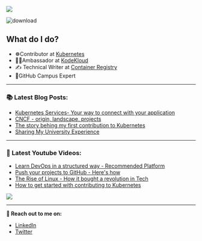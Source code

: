 ![](https://komarev.com/ghpvc/?username=NitishKumar06&color=blue&style=plastic)

![download](https://user-images.githubusercontent.com/86051118/219541058-2333a156-367a-4a4a-83d7-082176d96d96.png)

## What do I do?

- ☸️Contributor at [Kubernetes](https://kubernetes.io/) 
- 🧑‍🎓Ambassador at [KodeKloud](https://kodekloud.com/)
- ✍️ Technical Writer at [Container Registry](https://container-registry.com/)
- 🚩GitHub Campus Expert 

---

### 📚 Latest Blog Posts:
  <!-- BLOG-POST-LIST:START -->
  - [Kubernetes Services- Your way to connect with your application](https://nitishblog.hashnode.dev/kubernetes-services-your-way-to-connect-with-your-application)
  - [CNCF - origin, landscape, projects](https://nitishblog.hashnode.dev/what-is-cncf-origin-landscape-projects)
  - [The story behing my first contribution to Kubernetes](https://nitishblog.hashnode.dev/the-story-behind-my-first-contribution-to-kubernetes)
  - [Sharing My University Experience](https://nitishblog.hashnode.dev/sharing-my-university-experience-nitish-kumar)
  <!-- BLOG-POST-LIST:END -->
  
  ---
  
  ### 🎥 Latest Youtube Videos:
  
  - [Learn DevOps in a structured way - Recommended Platform](https://youtu.be/OMzeMn_XeEg)
  - [Push your projects to GitHub - Here's how](https://youtu.be/qj4OXjEiB1A)
  - [The Rise of Linux - How it bought a revolution in Tech](https://youtu.be/v_i6vKN79Fg)
  - [How to get started with contributing to Kubernetes](https://www.youtube.com/watch?v=pGq1cMSKHZs&t=702s)

![](https://github.com/NitishKumar06/NitishKumar06/blob/main/ezgif-1-dddc365b19.gif)
  
  ---

<!--  -->

**🔗 Reach out to me on:**

- [LinkedIn](https://www.linkedin.com/in/nitishkumar06/)
- [Twitter](https://twitter.com/Nitishtwt06)
